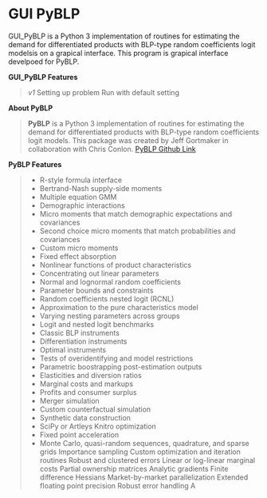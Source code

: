 # GUI PyBLP

GUI_PyBLP is a Python 3 implementation of routines for estimating the demand for differentiated products with BLP-type random coefficients logit modelsis on a grapical interface. This program is grapical interface develpoed for PyBLP.

**GUI_PyBLP Features**
>*v1*
> Setting up problem
> Run with default setting

**About PyBLP** 
> **PyBLP** is a Python 3 implementation of routines for estimating the demand for differentiated products with BLP-type random coefficients logit models. This package was created by Jeff Gortmaker in collaboration with Chris Conlon.
> [PyBLP Github Link](https://github.com/jeffgortmaker/pyblp/blob/master/README.rst)

**PyBLP Features** 
> - R-style formula interface
> - Bertrand-Nash supply-side moments
> - Multiple equation GMM
> - Demographic interactions
> - Micro moments that match demographic expectations and covariances
> - Second choice micro moments that match probabilities and covariances
> - Custom micro moments
> - Fixed effect absorption
> - Nonlinear functions of product characteristics
> - Concentrating out linear parameters
> - Normal and lognormal random coefficients
> - Parameter bounds and constraints
> - Random coefficients nested logit (RCNL)
> - Approximation to the pure characteristics model
> - Varying nesting parameters across groups
> - Logit and nested logit benchmarks
> - Classic BLP instruments
> - Differentiation instruments
> - Optimal instruments
> - Tests of overidentifying and model restrictions
> - Parametric boostrapping post-estimation outputs
> -  Elasticities and diversion ratios
> - Marginal costs and markups
> - Profits and consumer surplus
> - Merger simulation
> - Custom counterfactual simulation
> - Synthetic data construction
> - SciPy or Artleys Knitro optimization
> - Fixed point acceleration
> - Monte Carlo, quasi-random sequences, quadrature, and sparse grids
> Importance sampling
> Custom optimization and iteration routines
> Robust and clustered errors
> Linear or log-linear marginal costs
> Partial ownership matrices
> Analytic gradients
> Finite difference Hessians
> Market-by-market parallelization
> Extended floating point precision
> Robust error handling
A
